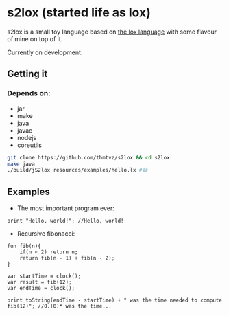 # s2lox (started life as lox)

s2lox is a small toy language based on [the lox language](https://craftinginterpreters.com) with some 
flavour of mine on top of it.


Currently on development.

## Getting it

### Depends on:

- jar
- make
- java
- javac
- nodejs
- coreutils

```bash
git clone https://github.com/thmtvz/s2lox && cd s2lox
make java
./build/jS2lox resources/examples/hello.lx #😄
```

## Examples

- The most important program ever:
```
print "Hello, world!"; //Hello, world!
```

- Recursive fibonacci:
```
fun fib(n){
	if(n < 2) return n;
	return fib(n - 1) + fib(n - 2);
}

var startTime = clock();
var result = fib(12);
var endTime = clock();

print toString(endTime - startTime) + " was the time needed to compute fib(12)"; //0.(0)* was the time...
```
